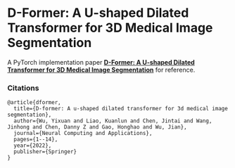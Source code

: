 # D-Former: A U-shaped Dilated Transformer for 3D Medical Image Segmentation
A PyTorch implementation paper **[D-Former: A U-shaped Dilated Transformer for 3D Medical Image Segmentation](https://link.springer.com/article/10.1007/s00521-022-07859-1)** for reference.

### Citations
```
@article{dformer,
  title={D-former: A u-shaped dilated transformer for 3d medical image segmentation},
  author={Wu, Yixuan and Liao, Kuanlun and Chen, Jintai and Wang, Jinhong and Chen, Danny Z and Gao, Honghao and Wu, Jian},
  journal={Neural Computing and Applications},
  pages={1--14},
  year={2022},
  publisher={Springer}
}
 ```
